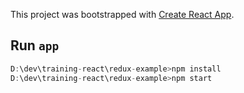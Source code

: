 This project was bootstrapped with [Create React App](https://github.com/facebookincubator/create-react-app).

## Run `app`
```js
D:\dev\training-react\redux-example>npm install
D:\dev\training-react\redux-example>npm start

```


